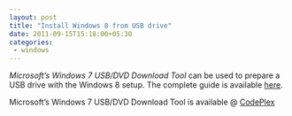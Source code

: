```yaml
---
layout: post
title: "Install Windows 8 from USB drive"
date: 2011-09-15T15:18:00+05:30
categories:
 - windows
---
```


*Microsoft’s Windows 7 USB/DVD Download Tool* can be used to prepare a USB drive with the Windows 8 setup. The complete guide is available [here](http://goo.gl/nKIQB).

Microsoft’s Windows 7 USB/DVD Download Tool is available @ [CodePlex](http://wudt.codeplex.com/)

